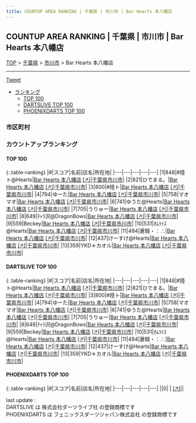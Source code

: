 ```yaml
---
title: COUNTUP AREA RANKING | 千葉県 | 市川市 | Bar Hearts 本八幡店
---
```

## COUNTUP AREA RANKING | 千葉県 | 市川市 | Bar Hearts 本八幡店

[TOP](/darts/rank/) > [千葉県](/darts/rank/千葉県/) > [市川市](/darts/rank/千葉県/市川市/) > Bar Hearts 本八幡店

___

<a href="https://twitter.com/share?ref_src=twsrc%5Etfw" data-text="COUNTUP AREA RANKING | 千葉県市川市Bar Hearts 本八幡店" class="twitter-share-button" data-hashtags="DARTSLIVE,PHOENIXDARTS,darts,ダーツ" data-show-count="false">Tweet</a>

* [ランキング](#カウントアップランキング)
    * [TOP 100](#top-100)
    * [DARTSLIVE TOP 100](#dartslive-top-100)
    * [PHOENIXDARTS TOP 100](#phoenixdarts-top-100)

### 市区町村

<ul>

</ul>

### カウントアップランキング

#### TOP 100



{:.table-ranking}
|#|スコア|名前|店名|所在地|
|---|---|---|---|---|
|1|848|<span class="rank-name-dl">#陸ト@Hearts</span>|<a href="/darts/rank/shops/f069d50baeffcbc25f9f3321c1147265.html">Bar Hearts 本八幡店</a> <a href="https://search.dartslive.com/jp/shop/f069d50baeffcbc25f9f3321c1147265">[↗]</a>|<a href="/darts/rank/千葉県/市川市">千葉県市川市</a>|
|2|821|<span class="rank-name-dl">ひでまる。</span>|<a href="/darts/rank/shops/f069d50baeffcbc25f9f3321c1147265.html">Bar Hearts 本八幡店</a> <a href="https://search.dartslive.com/jp/shop/f069d50baeffcbc25f9f3321c1147265">[↗]</a>|<a href="/darts/rank/千葉県/市川市">千葉県市川市</a>|
|3|800|<span class="rank-name-dl">#陸ト</span>|<a href="/darts/rank/shops/f069d50baeffcbc25f9f3321c1147265.html">Bar Hearts 本八幡店</a> <a href="https://search.dartslive.com/jp/shop/f069d50baeffcbc25f9f3321c1147265">[↗]</a>|<a href="/darts/rank/千葉県/市川市">千葉県市川市</a>|
|4|794|<span class="rank-name-dl">ゆーた</span>|<a href="/darts/rank/shops/f069d50baeffcbc25f9f3321c1147265.html">Bar Hearts 本八幡店</a> <a href="https://search.dartslive.com/jp/shop/f069d50baeffcbc25f9f3321c1147265">[↗]</a>|<a href="/darts/rank/千葉県/市川市">千葉県市川市</a>|
|5|758|<span class="rank-name-dl">マオマオ</span>|<a href="/darts/rank/shops/f069d50baeffcbc25f9f3321c1147265.html">Bar Hearts 本八幡店</a> <a href="https://search.dartslive.com/jp/shop/f069d50baeffcbc25f9f3321c1147265">[↗]</a>|<a href="/darts/rank/千葉県/市川市">千葉県市川市</a>|
|6|741|<span class="rank-name-dl">ゆうた@Hearts</span>|<a href="/darts/rank/shops/f069d50baeffcbc25f9f3321c1147265.html">Bar Hearts 本八幡店</a> <a href="https://search.dartslive.com/jp/shop/f069d50baeffcbc25f9f3321c1147265">[↗]</a>|<a href="/darts/rank/千葉県/市川市">千葉県市川市</a>|
|7|705|<span class="rank-name-dl">うりゅー</span>|<a href="/darts/rank/shops/f069d50baeffcbc25f9f3321c1147265.html">Bar Hearts 本八幡店</a> <a href="https://search.dartslive.com/jp/shop/f069d50baeffcbc25f9f3321c1147265">[↗]</a>|<a href="/darts/rank/千葉県/市川市">千葉県市川市</a>|
|8|649|<span class="rank-name-dl">ﾁｬﾗ沢@DragonBows</span>|<a href="/darts/rank/shops/f069d50baeffcbc25f9f3321c1147265.html">Bar Hearts 本八幡店</a> <a href="https://search.dartslive.com/jp/shop/f069d50baeffcbc25f9f3321c1147265">[↗]</a>|<a href="/darts/rank/千葉県/市川市">千葉県市川市</a>|
|9|559|<span class="rank-name-dl">Beckey</span>|<a href="/darts/rank/shops/f069d50baeffcbc25f9f3321c1147265.html">Bar Hearts 本八幡店</a> <a href="https://search.dartslive.com/jp/shop/f069d50baeffcbc25f9f3321c1147265">[↗]</a>|<a href="/darts/rank/千葉県/市川市">千葉県市川市</a>|
|10|531|<span class="rank-name-dl">ｵﾑﾗｲｽ@Hearts</span>|<a href="/darts/rank/shops/f069d50baeffcbc25f9f3321c1147265.html">Bar Hearts 本八幡店</a> <a href="https://search.dartslive.com/jp/shop/f069d50baeffcbc25f9f3321c1147265">[↗]</a>|<a href="/darts/rank/千葉県/市川市">千葉県市川市</a>|
|11|484|<span class="rank-name-dl">蒼騎・：∴</span>|<a href="/darts/rank/shops/f069d50baeffcbc25f9f3321c1147265.html">Bar Hearts 本八幡店</a> <a href="https://search.dartslive.com/jp/shop/f069d50baeffcbc25f9f3321c1147265">[↗]</a>|<a href="/darts/rank/千葉県/市川市">千葉県市川市</a>|
|12|437|<span class="rank-name-dl">けーすけ@Hearts</span>|<a href="/darts/rank/shops/f069d50baeffcbc25f9f3321c1147265.html">Bar Hearts 本八幡店</a> <a href="https://search.dartslive.com/jp/shop/f069d50baeffcbc25f9f3321c1147265">[↗]</a>|<a href="/darts/rank/千葉県/市川市">千葉県市川市</a>|
|13|359|<span class="rank-name-dl">YKD＊カオル</span>|<a href="/darts/rank/shops/f069d50baeffcbc25f9f3321c1147265.html">Bar Hearts 本八幡店</a> <a href="https://search.dartslive.com/jp/shop/f069d50baeffcbc25f9f3321c1147265">[↗]</a>|<a href="/darts/rank/千葉県/市川市">千葉県市川市</a>|


#### DARTSLIVE TOP 100



{:.table-ranking}
|#|スコア|名前|店名|所在地|
|---|---|---|---|---|
|1|848|<span class="rank-name-dl">#陸ト@Hearts</span>|<a href="/darts/rank/shops/f069d50baeffcbc25f9f3321c1147265.html">Bar Hearts 本八幡店</a> <a href="https://search.dartslive.com/jp/shop/f069d50baeffcbc25f9f3321c1147265">[↗]</a>|<a href="/darts/rank/千葉県/市川市">千葉県市川市</a>|
|2|821|<span class="rank-name-dl">ひでまる。</span>|<a href="/darts/rank/shops/f069d50baeffcbc25f9f3321c1147265.html">Bar Hearts 本八幡店</a> <a href="https://search.dartslive.com/jp/shop/f069d50baeffcbc25f9f3321c1147265">[↗]</a>|<a href="/darts/rank/千葉県/市川市">千葉県市川市</a>|
|3|800|<span class="rank-name-dl">#陸ト</span>|<a href="/darts/rank/shops/f069d50baeffcbc25f9f3321c1147265.html">Bar Hearts 本八幡店</a> <a href="https://search.dartslive.com/jp/shop/f069d50baeffcbc25f9f3321c1147265">[↗]</a>|<a href="/darts/rank/千葉県/市川市">千葉県市川市</a>|
|4|794|<span class="rank-name-dl">ゆーた</span>|<a href="/darts/rank/shops/f069d50baeffcbc25f9f3321c1147265.html">Bar Hearts 本八幡店</a> <a href="https://search.dartslive.com/jp/shop/f069d50baeffcbc25f9f3321c1147265">[↗]</a>|<a href="/darts/rank/千葉県/市川市">千葉県市川市</a>|
|5|758|<span class="rank-name-dl">マオマオ</span>|<a href="/darts/rank/shops/f069d50baeffcbc25f9f3321c1147265.html">Bar Hearts 本八幡店</a> <a href="https://search.dartslive.com/jp/shop/f069d50baeffcbc25f9f3321c1147265">[↗]</a>|<a href="/darts/rank/千葉県/市川市">千葉県市川市</a>|
|6|741|<span class="rank-name-dl">ゆうた@Hearts</span>|<a href="/darts/rank/shops/f069d50baeffcbc25f9f3321c1147265.html">Bar Hearts 本八幡店</a> <a href="https://search.dartslive.com/jp/shop/f069d50baeffcbc25f9f3321c1147265">[↗]</a>|<a href="/darts/rank/千葉県/市川市">千葉県市川市</a>|
|7|705|<span class="rank-name-dl">うりゅー</span>|<a href="/darts/rank/shops/f069d50baeffcbc25f9f3321c1147265.html">Bar Hearts 本八幡店</a> <a href="https://search.dartslive.com/jp/shop/f069d50baeffcbc25f9f3321c1147265">[↗]</a>|<a href="/darts/rank/千葉県/市川市">千葉県市川市</a>|
|8|649|<span class="rank-name-dl">ﾁｬﾗ沢@DragonBows</span>|<a href="/darts/rank/shops/f069d50baeffcbc25f9f3321c1147265.html">Bar Hearts 本八幡店</a> <a href="https://search.dartslive.com/jp/shop/f069d50baeffcbc25f9f3321c1147265">[↗]</a>|<a href="/darts/rank/千葉県/市川市">千葉県市川市</a>|
|9|559|<span class="rank-name-dl">Beckey</span>|<a href="/darts/rank/shops/f069d50baeffcbc25f9f3321c1147265.html">Bar Hearts 本八幡店</a> <a href="https://search.dartslive.com/jp/shop/f069d50baeffcbc25f9f3321c1147265">[↗]</a>|<a href="/darts/rank/千葉県/市川市">千葉県市川市</a>|
|10|531|<span class="rank-name-dl">ｵﾑﾗｲｽ@Hearts</span>|<a href="/darts/rank/shops/f069d50baeffcbc25f9f3321c1147265.html">Bar Hearts 本八幡店</a> <a href="https://search.dartslive.com/jp/shop/f069d50baeffcbc25f9f3321c1147265">[↗]</a>|<a href="/darts/rank/千葉県/市川市">千葉県市川市</a>|
|11|484|<span class="rank-name-dl">蒼騎・：∴</span>|<a href="/darts/rank/shops/f069d50baeffcbc25f9f3321c1147265.html">Bar Hearts 本八幡店</a> <a href="https://search.dartslive.com/jp/shop/f069d50baeffcbc25f9f3321c1147265">[↗]</a>|<a href="/darts/rank/千葉県/市川市">千葉県市川市</a>|
|12|437|<span class="rank-name-dl">けーすけ@Hearts</span>|<a href="/darts/rank/shops/f069d50baeffcbc25f9f3321c1147265.html">Bar Hearts 本八幡店</a> <a href="https://search.dartslive.com/jp/shop/f069d50baeffcbc25f9f3321c1147265">[↗]</a>|<a href="/darts/rank/千葉県/市川市">千葉県市川市</a>|
|13|359|<span class="rank-name-dl">YKD＊カオル</span>|<a href="/darts/rank/shops/f069d50baeffcbc25f9f3321c1147265.html">Bar Hearts 本八幡店</a> <a href="https://search.dartslive.com/jp/shop/f069d50baeffcbc25f9f3321c1147265">[↗]</a>|<a href="/darts/rank/千葉県/市川市">千葉県市川市</a>|


#### PHOENIXDARTS TOP 100



{:.table-ranking}
|#|スコア|名前|店名|所在地|
|---|---|---|---|---|
||0|<span class="rank-name-dl"> </span>|<a href="/darts/rank/shops/.html"></a> <a href="">[↗]</a>|<a href="/darts/rank//"></a>|


<div class="footer border-top border-gray-light mt-5 pt-3 text-right text-gray">
    last update : <span style="font-weight: italic" id="foot_last_modified"></span><br />
    DARTSLIVE は 株式会社ダーツライブ社 の登録商標です<br />
    PHOENIXDARTS は フェニックスダーツジャパン株式会社 の登録商標です<br />
</div>

<script src="https://cdnjs.cloudflare.com/ajax/libs/jquery.tablesorter/2.31.3/js/jquery.tablesorter.min.js" integrity="sha512-qzgd5cYSZcosqpzpn7zF2ZId8f/8CHmFKZ8j7mU4OUXTNRd5g+ZHBPsgKEwoqxCtdQvExE5LprwwPAgoicguNg==" crossorigin="anonymous" referrerpolicy="no-referrer"></script>
<link rel="stylesheet" href="https://cdnjs.cloudflare.com/ajax/libs/jquery.tablesorter/2.31.3/css/theme.default.min.css" integrity="sha512-wghhOJkjQX0Lh3NSWvNKeZ0ZpNn+SPVXX1Qyc9OCaogADktxrBiBdKGDoqVUOyhStvMBmJQ8ZdMHiR3wuEq8+w==" crossorigin="anonymous" referrerpolicy="no-referrer" />
<script>
$(function() {
    $(".table-ranking").tablesorter({sortList:[[0, 0]]});
    $("#foot_last_modified").text(formatDate(new Date(document.lastModified), 'yyyy-MM-dd HH:mm:ss'));
});
</script>

<script async src="https://platform.twitter.com/widgets.js" charset="utf-8"></script>
